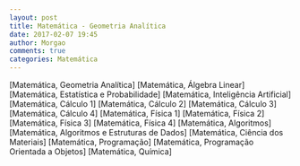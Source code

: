 ```yaml
---
layout: post
title: Matemática - Geometria Analítica
date: 2017-02-07 19:45
author: Morgao
comments: true
categories: Matemática
---
```



[Matemática, Geometria Analítica]
[Matemática, Álgebra Linear]
[Matemática, Estatística e Probabilidade]
[Matemática, Inteligência Artificial]
[Matemática, Cálculo 1]
[Matemática, Cálculo 2]
[Matemática, Cálculo 3]
[Matemática, Cálculo 4]
[Matemática, Física 1]
[Matemática, Física 2]
[Matemática, Física 3]
[Matemática, Física 4]
[Matemática, Algoritmos]
[Matemática, Algoritmos e Estruturas de Dados]
[Matemática, Ciência dos Materiais]
[Matemática, Programação]
[Matemática, Programação Orientada a Objetos]
[Matemática, Química]
